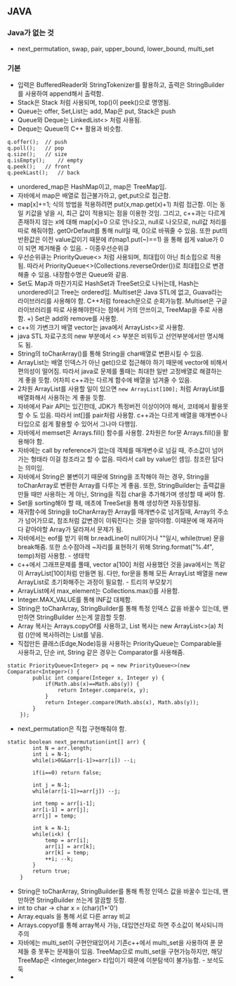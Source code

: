 ## JAVA

### Java가 없는 것
- next_permutation, swap, pair, upper_bound, lower_bound, multi_set


### 기본

- 입력은 BufferedReader와 StringTokenizer를 활용하고,
  출력은 StringBuilder를 사용하여 append해서 출력함.
- Stack은 Stack<Integer> 처럼 사용되며, top()이 peek()으로
  명명됨.
- Queue는 offer, Set,List는 add, Map은 put, Stack은 push
- Queue와 Deque는 LinkedList<> 처럼 사용됨.
- Deque는 Queue의 C++ 활용과 비슷함.

```
q.offer();	// push
q.poll();	// pop
q.size();	// size
q.isEmpty();	// empty
q.peek();	// front
q.peekLast();	// back
```

- unordered_map은 HashMap이고, map은 TreeMap임.
- 자바에서 map은 배열로 접근불가하고, get,put으로 접근함.
- map[x]+=1; 식의 방법을 적용하려면 put(x,map.get(x)+1) 처럼 접근함. 이는 동일 키값을 넣을 시, 최근 값이 적용되는 점을 이용한 것임.
  그리고, c++과는 다르게 존재하지 않는 x에 대해 map[x]=0 으로 안나오고, null로 나오므로, null값 처리를 따로 해줘야함. getOrDefault를 통해 null일 때, 0으로 바꿔줄 수 있음. 또한 put의 반환값은 이전 value값이기 때문에 if(map1.put(~)==1) 을 통해 쉽게 value가 0이 되면 제거해줄 수 있음. - 이중우선순위큐
- 우선순위큐는 PriorityQueue<> 처럼 사용되며, 최대힙이 아닌 최소힙으로 적용됨. 따라서 PriorityQueue<>(Collections.reverseOrder())로 최대힙으로 변경해줄 수 있음. 내장함수명은 Queue와 같음.
- Set도 Map과 마찬가지로 HashSet과 TreeSet으로 나뉘는데, Hash는 unordered이고 Tree는 ordered임. Multiset은 Java STL에 없고, Guava라는 라이브러리를 사용해야 함. C++처럼 foreach문으로 순회가능함. Multiset은 구글 라이브러리를 따로 사용해야한다는 점에서 거의 안쓰이고, TreeMap을 주로 사용함.
  +) Set은 add와 remove를 사용함.
- c++의 가변크기 배열 vector는 java에서 ArrayList<>로 사용함.
- java STL 자료구조의 new 부분에서 <> 부분은 비워두고 선언부분에서만 명시해도 됨.
- String의 toCharArray()를 통해 String을 char배열로
  변환시킬 수 있음.
- ArrayList는 배열 인덱스가 아닌 get()으로 접근해야 하기 때문에 vector에 비해서 편의성이 떨어짐. 따라서 java로 문제를 풀때는 최대한 일반 고정배열로 해결하는 게 좋을 듯함. 어차피 c++과는 다르게 함수에 배열을 넘겨줄 수 있음.
- 2차원 ArrayList를 사용할 일이 있으면 `new ArrayList[100];` 처럼 ArrayList를 배열화해서 사용하는 게 좋을 듯함.
- 자바에서 Pair API는 있긴한데, JDK가 특정버전 이상이어야 해서, 코테에서 활용못할 수 도 있음. 따라서 int[]를 pair처럼 사용함. c++과는 다르게 배열을 매개변수나 타입으로 쉽게 활용할 수 있어서 그나마 다행임.
- 자바에서 memset은 Arrays.fill() 함수를 사용함. 2차원은 for문 Arrays.fill()을 활용해야 함.
- 자바에는 call by reference가 없는데 객체를 매개변수로 넘길 때, 주소값이 넘어가는 형태라 이걸 참조라고 할 수 없음. 따라서 call by value인 셈임. 참조란 담다는 의미임.
- 자바에서 String은 불변이기 때문에 String을 조작해야 하는 경우, String을 toCharArray로 변환한 Array를 다루는 게 좋음. 또한, StringBuilder는 출력값을 만들 때만 사용하는 게 아닌, String을 직접 char을 추가해가며 생성할 때 써야 함.
- Set을 sorting해야 할 때, 애초에 TreeSet을 통해 생성하면 자동정렬됨.
- 재귀함수에 String을 toCharArray한 Array를 매개변수로 넘겨질때, Array의 주소가 넘어가므로, 참조처럼 값변경이 이뤄진다는 것을 알아야함. 이때문에 매 재귀마다 같아야할 Array가 달라져서 문제가 됨.
- 자바에서는 eof를 받기 위해 br.readLine이 null이거나 ""일시, while(true) 문을 break해줌. 또한 소수점아래 ~자리를 표현하기 위해 String.format("%.4f", temp)처럼 사용함. - 생태학
- c++에서 그래프문제를 풀때, vector<int> a[100] 처럼 사용했던 것을 java에서는 똑같이 ArrayList[100]처럼 만들면 됨. 다만, for문을 통해 모든 ArrayList 배열을 new ArrayList로 초기화해주는 과정이 필요함. - 트리의 부모찾기
- ArrayList에서 max_element는 Collections.max()를 사용함.
- Integer.MAX_VALUE를 통해 INF값 대체함.
- String은 toCharArray, StringBuilder를 통해 특정 인덱스 값을 바꿀수 있는데, 왠만하면 StringBuilder 쓰는게 깔끔할 듯함.
- Array 복사는 Arrays.copyOf를 사용하고, List 복사는 new ArrayList<>(a) 처럼 ()안에 복사하려는 List를 넣음.
- 직접만든 클래스(Edge,Node)등을 사용하는 PriorityQueue는 Comparable을 사용하고, 단순 int, String 같은 경우는 Comparator를 사용해줌.

```
static PriorityQueue<Integer> pq = new PriorityQueue<>(new Comparator<Integer>() {
		public int compare(Integer x, Integer y) {
			if(Math.abs(x)==Math.abs(y)) {
				return Integer.compare(x, y);
			}
			return Integer.compare(Math.abs(x), Math.abs(y));
		}
	});
```

- next_permutation은 직접 구현해줘야 함.

```
static boolean next_permutation(int[] arr) {
		int N = arr.length;
		int i = N-1;
		while(i>0&&arr[i-1]>=arr[i]) --i;

		if(i==0) return false;

		int j = N-1;
		while(arr[i-1]>=arr[j]) --j;

		int temp = arr[i-1];
		arr[i-1] = arr[j];
		arr[j] = temp;

		int k = N-1;
		while(i<k) {
			temp = arr[i];
			arr[i] = arr[k];
			arr[k] = temp;
			++i; --k;
		}
		return true;
	}
```

- String은 toCharArray, StringBuilder를 통해 특정 인덱스 값을 바꿀수 있는데, 왠만하면 StringBuilder 쓰는게 깔끔할 듯함.
- int to char -> char x = (char)(1+'0')
- Array.equals 을 통해 서로 다른 array 비교
- Arrays.copyof를 통해 array복사 가능, 대입연산자로 하면 주소값이 복사되니까 주의
- 자바에는 multi_set이 구현안돼있어서 기존c++에서 multi_set을 사용하여 푼 문제들 중 못푸는 문제들이 있음. TreeMap으로 multi_set을 구현가능하지만, 해당 TreeMap은 <Integer,Integer> 타입이기 때문에 이분탐색이 불가능함. - 보석도둑
- 
